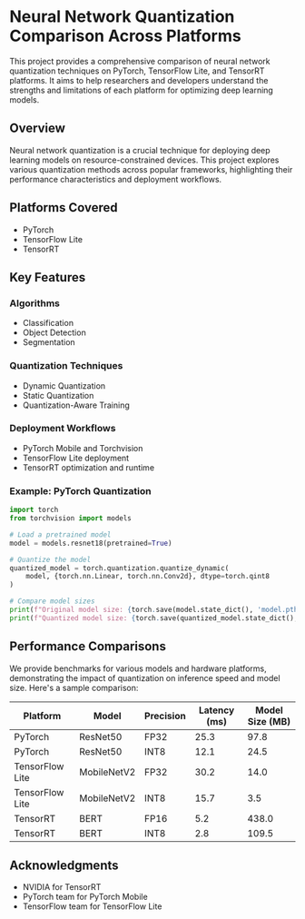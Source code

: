 # Neural Network Quantization Comparison Across Platforms

This project provides a comprehensive comparison of neural network quantization techniques on PyTorch, TensorFlow Lite, and TensorRT platforms. It aims to help researchers and developers understand the strengths and limitations of each platform for optimizing deep learning models.

## Overview

Neural network quantization is a crucial technique for deploying deep learning models on resource-constrained devices. This project explores various quantization methods across popular frameworks, highlighting their performance characteristics and deployment workflows.

## Platforms Covered

- PyTorch
- TensorFlow Lite
- TensorRT

## Key Features

### Algorithms
- Classification
- Object Detection
- Segmentation

### Quantization Techniques
- Dynamic Quantization
- Static Quantization
- Quantization-Aware Training

### Deployment Workflows
- PyTorch Mobile and Torchvision
- TensorFlow Lite deployment
- TensorRT optimization and runtime


### Example: PyTorch Quantization

```python
import torch
from torchvision import models

# Load a pretrained model
model = models.resnet18(pretrained=True)

# Quantize the model
quantized_model = torch.quantization.quantize_dynamic(
    model, {torch.nn.Linear, torch.nn.Conv2d}, dtype=torch.qint8
)

# Compare model sizes
print(f"Original model size: {torch.save(model.state_dict(), 'model.pth')}")
print(f"Quantized model size: {torch.save(quantized_model.state_dict(), 'quantized_model.pth')}")
```

## Performance Comparisons

We provide benchmarks for various models and hardware platforms, demonstrating the impact of quantization on inference speed and model size. Here's a sample comparison:

| Platform | Model | Precision | Latency (ms) | Model Size (MB) |
|----------|-------|-----------|--------------|-----------------|
| PyTorch  | ResNet50 | FP32 | 25.3 | 97.8 |
| PyTorch  | ResNet50 | INT8 | 12.1 | 24.5 |
| TensorFlow Lite | MobileNetV2 | FP32 | 30.2 | 14.0 |
| TensorFlow Lite | MobileNetV2 | INT8 | 15.7 | 3.5 |
| TensorRT | BERT | FP16 | 5.2 | 438.0 |
| TensorRT | BERT | INT8 | 2.8 | 109.5 |

## Acknowledgments

- NVIDIA for TensorRT
- PyTorch team for PyTorch Mobile
- TensorFlow team for TensorFlow Lite
